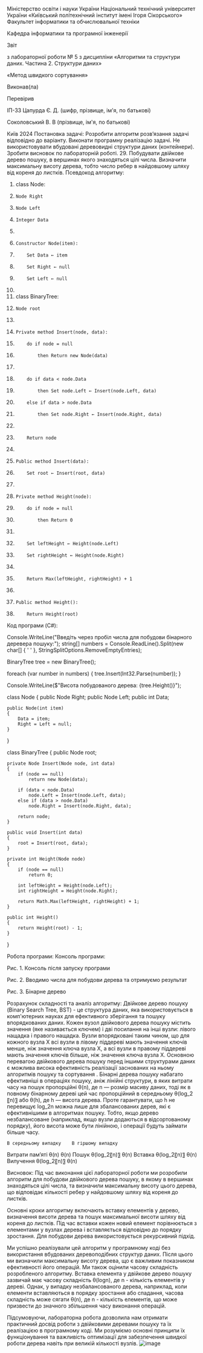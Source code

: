 Міністерство освіти і науки України
Національний технічний університет України «Київський політехнічний
інститут імені Ігоря Сікорського»
Факультет інформатики та обчислювальної техніки

Кафедра інформатики та програмної інженерії


Звіт

з лабораторної роботи № 5
з дисципліни
«Алгоритми та структури даних. Частина 2. Структури даних»

«Метод швидкого сортування»





 
Виконав(ла) 


Перевірив


ІП-33 Цапурда Є. Д.
(шифр, прізвище, ім'я, по батькові)
	
Соколовський В. В
(прізвище, ім'я, по батькові)

 



Київ 2024
Постановка задачі:
Розробити алгоритм розв’язання задачі відповідно до варіанту. Виконати програмну реалізацію задачі. Не використовувати вбудовані деревовидні структури даних (контейнери). Зробити висновок по лабораторній роботі.
29.  Побудувати двійкове дерево пошуку, в вершинах якого знаходяться цілі числа. Визначити максимальну висоту дерева, тобто число ребер в найдовшому шляху від кореня до листків.
Псевдокод алгоритму:
1. class Node:
2.     Node Right
3.     Node Left
4.     Integer Data
5.     
6.     Constructor Node(item):
7.         Set Data ← item
8.         Set Right ← null
9.         Set Left ← null
10. 
11. class BinaryTree:
12.     Node root
13.     
14.     Private method Insert(node, data):
15.         do if node = null
16.             then Return new Node(data)
17.         
18.         do if data < node.Data
19.             then Set node.Left ← Insert(node.Left, data)
20.         else if data > node.Data
21.             then Set node.Right ← Insert(node.Right, data)
22.         
23.         Return node
24.     
25.     Public method Insert(data):
26.         Set root ← Insert(root, data)
27.     
28.     Private method Height(node):
29.         do if node = null
30.             then Return 0
31.         
32.         Set leftHeight ← Height(node.Left)
33.         Set rightHeight ← Height(node.Right)
34.         
35.         Return Max(leftHeight, rightHeight) + 1
36.     
37.     Public method Height():
38.         Return Height(root)

Код програми (C#): 

Console.WriteLine("Введіть через пробіл числа для побудови бінарного деревера пошуку:");
string[] numbers = Console.ReadLine().Split(new char[] { ' ' }, StringSplitOptions.RemoveEmptyEntries);

BinaryTree tree = new BinaryTree();

foreach (var number in numbers)
{
    tree.Insert(Int32.Parse(number));
}

Console.WriteLine($"Висота побудованого дерева: {tree.Height()}");

class Node
{
    public Node Right;
    public Node Left;
    public int Data;

    public Node(int item)
    {
        Data = item;
        Right = Left = null;
    }
}

class BinaryTree
{
    public Node root;

    private Node Insert(Node node, int data)
    {
        if (node == null)
            return new Node(data);

        if (data < node.Data)
            node.Left = Insert(node.Left, data);
        else if (data > node.Data)
            node.Right = Insert(node.Right, data);

        return node;
    }

    public void Insert(int data)
    {
        root = Insert(root, data);
    }

    private int Height(Node node)
    {
        if (node == null)
            return 0;

        int leftHeight = Height(node.Left);
        int rightHeight = Height(node.Right);

        return Math.Max(leftHeight, rightHeight) + 1;
    }

    public int Height()
    {
        return Height(root) - 1;
    }
}

Робота програми:
Консоль програми:
 
Рис. 1. Консоль після запуску програми
 
Рис. 2. Вводимо числа для побудови дерева та отримуємо результат
 
Рис. 3. Бінарне дерево


Розрахунок складності та аналіз алгоритму:
Двійкове дерево пошуку (Binary Search Tree, BST) - це структура даних, яка використовується в комп'ютерних науках для ефективного зберігання та пошуку впорядкованих даних. Кожен вузол двійкового дерева пошуку містить значення (яке називається ключем) і дві посилання на інші вузли: лівого нащадка і правого нащадка. Вузли впорядковані таким чином, що для кожного вузла X всі вузли в лівому піддереві мають значення ключів менше, ніж значення ключа вузла X, а всі вузли в правому піддереві мають значення ключів більше, ніж значення ключа вузла X.
Основною перевагою двійкового дерева пошуку перед іншими структурами даних є можлива висока ефективність реалізації заснованих на ньому алгоритмів пошуку та сортування . Бінарні дерева пошуку набагато ефективніші в операціях пошуку, аніж лінійні структури, в яких витрати часу на пошук пропорційні θ(n), де n — розмір масиву даних, тоді як в повному бінарному дереві цей час пропорційний в середньому θ(log_2⁡〖n)〗 або θ(h), де h — висота дерева. Проте гарантувати, що h не перевищує log_2⁡n можна лише для збалансованих дерев, які є ефективнішими в алгоритмах пошуку. Тобто, якщо дерево незбалансоване (наприклад, якщо вузли додаються в відсортованому порядку), його висота може бути лінійною, і операції будуть займати більше часу.

	В середньому випадку	В гіршому випадку
Витрати пам’яті	θ(n)	θ(n)
Пошук	θ(log_2⁡〖n)〗	θ(n)
Вставка	θ(log_2⁡〖n)〗	θ(n)
Вилучення	θ(log_2⁡〖n)〗	θ(n)






Висновок:
Під час виконання цієї лабораторної роботи ми розробили алгоритм для побудови двійкового дерева пошуку, в якому в вершинах знаходяться цілі числа, та визначили максимальну висоту цього дерева, що відповідає кількості ребер у найдовшому шляху від кореня до листків.

Основні кроки алгоритму включають вставку елементів у дерево, визначення висоти дерева та пошук максимальної висоти шляху від кореня до листків. Під час вставки кожен новий елемент порівнюється з елементами у вузлах дерева і вставляється відповідно до порядку зростання. Для побудови дерева використовується рекурсивний підхід.

Ми успішно реалізували цей алгоритм у програмному коді без використання вбудованих деревоподібних структур даних. Після цього ми визначили максимальну висоту дерева, що є важливим показником ефективності його операцій. Ми також оцінили часову складність розробленого алгоритму. Вставка елемента у двійкове дерево пошуку зазвичай має часову складність θ(log⁡n), де n - кількість елементів у дереві. Однак, у випадку незбалансованого дерева, наприклад, коли елементи вставляються в порядку зростання або спадання, часова складність може сягати θ(n), де n - кількість елементів, що може призвести до значного збільшення часу виконання операцій.

Підсумовуючи, лабораторна робота дозволила нам отримати практичний досвід роботи з двійковими деревами пошуку та їх реалізацією в програмному коді. Ми розуміємо основні принципи їх функціонування та важливість оптимізації для забезпечення швидкої роботи дерева навіть при великій кількості вузлів.
![image](https://github.com/R0BIK/HeightOfBST/assets/99051328/3d1258d1-b1d5-41b9-90e7-e3c518c8d6b6)
